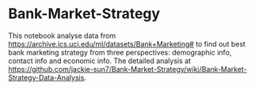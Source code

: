 # Bank-Market-Strategy

This notebook analyse data from https://archive.ics.uci.edu/ml/datasets/Bank+Marketing# to find out best bank marketing strategy from three perspectives: demographic info, contact info and economic info. The detailed analysis at https://github.com/jackie-sun7/Bank-Market-Strategy/wiki/Bank-Market-Strategy-Data-Analysis.
